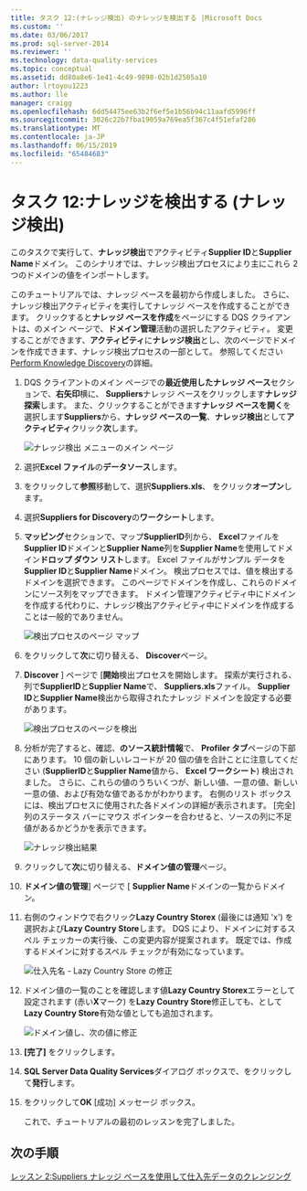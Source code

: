 ```yaml
---
title: タスク 12:(ナレッジ検出) のナレッジを検出する |Microsoft Docs
ms.custom: ''
ms.date: 03/06/2017
ms.prod: sql-server-2014
ms.reviewer: ''
ms.technology: data-quality-services
ms.topic: conceptual
ms.assetid: dd80a8e6-1e41-4c49-9898-02b1d2505a10
author: lrtoyou1223
ms.author: lle
manager: craigg
ms.openlocfilehash: 6dd54475ee63b2f6ef5e1b56b94c11aafd5996ff
ms.sourcegitcommit: 3026c22b7fba19059a769ea5f367c4f51efaf286
ms.translationtype: MT
ms.contentlocale: ja-JP
ms.lasthandoff: 06/15/2019
ms.locfileid: "65484683"
---
```

# <a name="task-12-discovering-knowledge-knowledge-discovery"></a>タスク 12:ナレッジを検出する (ナレッジ検出)
  このタスクで実行して、**ナレッジ検出**でアクティビティ**Supplier ID**と**Supplier Name**ドメイン。 このシナリオでは、ナレッジ検出プロセスにより主にこれら 2 つのドメインの値をインポートします。  
  
 このチュートリアルでは、ナレッジ ベースを最初から作成しました。 さらに、ナレッジ検出アクティビティを実行してナレッジ ベースを作成することができます。 クリックすると**ナレッジ ベースを作成**をページにする DQS クライアントは、のメイン ページで、**ドメイン管理**活動の選択したアクティビティ。 変更することができます、**アクティビティ**に**ナレッジ検出**とし、次のページでドメインを作成できます、ナレッジ検出プロセスの一部として。 参照してください[Perform Knowledge Discovery](https://msdn.microsoft.com/library/hh510398.aspx)の詳細。  
  
1.  DQS クライアントのメイン ページでの**最近使用したナレッジ ベース**セクションで、**右矢印**横に、 **Suppliers**ナレッジ ベースをクリックします**ナレッジ探索**します。 また、クリックすることができます**ナレッジ ベースを開く**を選択します**Suppliers**から、**ナレッジ ベースの一覧**、**ナレッジ検出**として**アクティビティ**クリック**次**します。  
  
     ![ナレッジ検出 メニューのメイン ページ](../../2014/tutorials/media/et-discoveringknowledge-01.jpg "ナレッジ検出 メニューのメイン ページ")  
  
2.  選択**Excel ファイル**の**データソース**します。  
  
3.  をクリックして**参照**移動して、選択**Suppliers.xls**、 をクリック**オープン**します。  
  
4.  選択**Suppliers for Discovery**の**ワークシート**します。  
  
5.  **マッピング**セクションで、マップ**SupplierID**列から、 **Excel**ファイルを**Supplier ID**ドメインと**Supplier Name**列を**Supplier Name**を使用してドメイン**ドロップ ダウン リスト**します。 Excel ファイルがサンプル データを**Supplier ID**と**Supplier Name**ドメイン。 検出プロセスでは、値を検出するドメインを選択できます。 このページでドメインを作成し、これらのドメインにソース列をマップできます。 ドメイン管理アクティビティ中にドメインを作成する代わりに、ナレッジ検出アクティビティ中にドメインを作成することは一般的でありません。  
  
     ![検出プロセスのページ マップ](../../2014/tutorials/media/et-discoveringknowledge-02.jpg "検出プロセスのページのマップ")  
  
6.  をクリックして**次**に切り替える、 **Discover**ページ。  
  
7.  **Discover** ] ページで [**開始**検出プロセスを開始します。 探索が実行される、列で**SupplierID**と**Supplier Name**で、 **Suppliers.xls**ファイル。 **Supplier ID**と**Supplier Name**検出から取得されたナレッジ ドメインを設定する必要があります。  
  
     ![検出プロセスのページを検出](../../2014/tutorials/media/et-discoveringknowledge-03.jpg "検出プロセスのページを検出")  
  
8.  分析が完了すると、確認、**のソース統計情報**で、 **Profiler タブ**ページの下部にあります。 10 個の新しいレコードが 20 個の値を合計ことに注意してください (**SupplierID**と**Supplier Name**値から、 **Excel ワークシート**) 検出されました。 さらに、これらの値のうちいくつが、新しい値、一意の値、新しい一意の値、および有効な値であるかがわかります。 右側のリスト ボックスには、検出プロセスに使用された各ドメインの詳細が表示されます。 [完全] 列のステータス バーにマウス ポインターを合わせると、ソースの列に不足値があるかどうかを表示できます。  
  
     ![ナレッジ検出結果](../../2014/tutorials/media/et-discoveringknowledge-04.jpg "ナレッジ検出の結果")  
  
9. クリックして**次**に切り替える、**ドメイン値の管理**ページ。  
  
10. **ドメイン値の管理**] ページで [ **Supplier Name**ドメインの一覧からドメイン。  
  
11. 右側のウィンドウで右クリック**Lazy Country Storex** (最後には通知 'x') を選択および**Lazy Country Store**します。 DQS により、ドメインに対するスペル チェッカーの実行後、この変更内容が提案されます。 既定では、作成するドメインに対するスペル チェックが有効になっています。  
  
     ![仕入先名 - Lazy Country Store の修正](../../2014/tutorials/media/et-discoveringknowledge-05.jpg "仕入先名 - Lazy Country Store を修正")  
  
12. ドメイン値の一覧のことを確認します値**Lazy Country Storex**エラーとして設定されます (赤い**X**マーク) を**Lazy Country Store**修正しても、として**Lazy Country Store**有効な値としても追加されます。  
  
     ![ドメイン値し、次の値に修正](../../2014/tutorials/media/et-discoveringknowledge-06.jpg "ドメイン値し、次の値に修正")  
  
13. **[完了]** をクリックします。  
  
14. **SQL Server Data Quality Services**ダイアログ ボックスで、をクリックして**発行**します。  
  
15. をクリックして**OK** [成功] メッセージ ボックス。  
  
     これで、チュートリアルの最初のレッスンを完了しました。  
  
## <a name="next-step"></a>次の手順  
 [レッスン 2:Suppliers ナレッジ ベースを使用して仕入先データのクレンジング](../../2014/tutorials/lesson-2-cleansing-supplier-data-using-the-suppliers-knowledge-base.md)  
  
  
